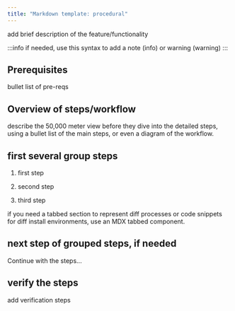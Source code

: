 ```yaml
---
title: "Markdown template: procedural"
---
```


add brief description of the feature/functionality

:::info
if needed, use this syntax to add a note (info) or warning (warning)
:::

## Prerequisites

bullet list of pre-reqs

## Overview of steps/workflow

describe the 50,000 meter view before they dive into the detailed steps, using a bullet list of the main steps, or even a diagram of the workflow.

## first several group steps

1. first step

2. second step

3. third step

if you need a tabbed section to represent diff processes or code snippets for diff install environments, use an MDX tabbed component.

## next step of grouped steps, if needed

Continue with the steps...

## verify the steps

add verification steps

